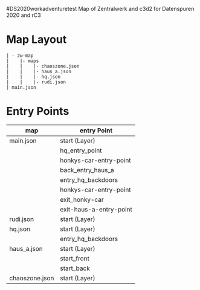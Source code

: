 #DS2020workadventuretest
Map of Zentralwerk and c3d2 for Datenspuren 2020 and rC3

# Map Layout
```
| - zw-map
|    |- maps
|    |    |- chaoszone.json
|    |    |- haus_a.json
|    |    |- hq.json
|    |    |- rudi.json
| main.json
```

# Entry Points

| map | entry Point |
| ----|-------------|
| main.json | start (Layer) |
|           | hq_entry_point |
|           | honkys-car-entry-point |
|           | back_entry_haus_a |
|           | entry_hq_backdoors |
|           | honkys-car-entry-point |
|           | exit_honky-car |
|           | exit-haus-a-entry-point |
| rudi.json | start (Layer) |
| hq.json   | start (Layer) |
|           | entry_hq_backdoors|
| haus_a.json| start (Layer) |
|            | start_front |
|            | start_back |
| chaoszone.json | start (Layer) | 
